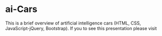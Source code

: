 # ai-Cars
This is a brief overview of artificial intelligence cars (HTML, CSS, JavaScript-jQuery, Bootstrap). If you to see this presentation please visit 
